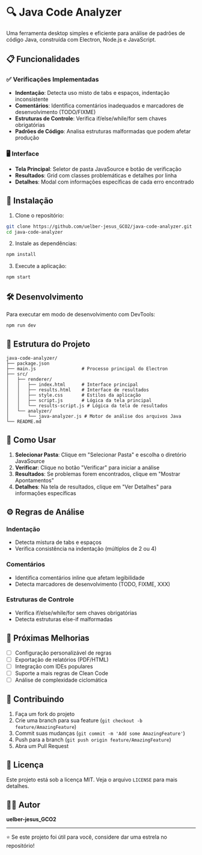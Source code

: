 # 🔍 Java Code Analyzer

Uma ferramenta desktop simples e eficiente para análise de padrões de código Java, construída com Electron, Node.js e JavaScript.

## 📋 Funcionalidades

### ✅ Verificações Implementadas
- **Indentação**: Detecta uso misto de tabs e espaços, indentação inconsistente
- **Comentários**: Identifica comentários inadequados e marcadores de desenvolvimento (TODO/FIXME)
- **Estruturas de Controle**: Verifica if/else/while/for sem chaves obrigatórias
- **Padrões de Código**: Analisa estruturas malformadas que podem afetar produção

### 🖥️ Interface
- **Tela Principal**: Seletor de pasta JavaSource e botão de verificação
- **Resultados**: Grid com classes problemáticas e detalhes por linha
- **Detalhes**: Modal com informações específicas de cada erro encontrado

## 🚀 Instalação

1. Clone o repositório:
```bash
git clone https://github.com/uelber-jesus_GCO2/java-code-analyzer.git
cd java-code-analyzer
```

2. Instale as dependências:
```bash
npm install
```

3. Execute a aplicação:
```bash
npm start
```

## 🛠️ Desenvolvimento

Para executar em modo de desenvolvimento com DevTools:
```bash
npm run dev
```

## 📁 Estrutura do Projeto

```
java-code-analyzer/
├── package.json
├── main.js                 # Processo principal do Electron
├── src/
│   ├── renderer/
│   │   ├── index.html      # Interface principal
│   │   ├── results.html    # Interface de resultados
│   │   ├── style.css       # Estilos da aplicação
│   │   ├── script.js       # Lógica da tela principal
│   │   └── results-script.js # Lógica da tela de resultados
│   └── analyzer/
│       └── java-analyzer.js # Motor de análise dos arquivos Java
└── README.md
```

## 🔧 Como Usar

1. **Selecionar Pasta**: Clique em "Selecionar Pasta" e escolha o diretório JavaSource
2. **Verificar**: Clique no botão "Verificar" para iniciar a análise
3. **Resultados**: Se problemas forem encontrados, clique em "Mostrar Apontamentos"
4. **Detalhes**: Na tela de resultados, clique em "Ver Detalhes" para informações específicas

## ⚙️ Regras de Análise

### Indentação
- Detecta mistura de tabs e espaços
- Verifica consistência na indentação (múltiplos de 2 ou 4)

### Comentários
- Identifica comentários inline que afetam legibilidade
- Detecta marcadores de desenvolvimento (TODO, FIXME, XXX)

### Estruturas de Controle
- Verifica if/else/while/for sem chaves obrigatórias
- Detecta estruturas else-if malformadas

## 🎯 Próximas Melhorias

- [ ] Configuração personalizável de regras
- [ ] Exportação de relatórios (PDF/HTML)
- [ ] Integração com IDEs populares
- [ ] Suporte a mais regras de Clean Code
- [ ] Análise de complexidade ciclomática

## 🤝 Contribuindo

1. Faça um fork do projeto
2. Crie uma branch para sua feature (`git checkout -b feature/AmazingFeature`)
3. Commit suas mudanças (`git commit -m 'Add some AmazingFeature'`)
4. Push para a branch (`git push origin feature/AmazingFeature`)
5. Abra um Pull Request

## 📄 Licença

Este projeto está sob a licença MIT. Veja o arquivo `LICENSE` para mais detalhes.

## 👨‍💻 Autor

**uelber-jesus_GCO2**

---

⭐ Se este projeto foi útil para você, considere dar uma estrela no repositório!